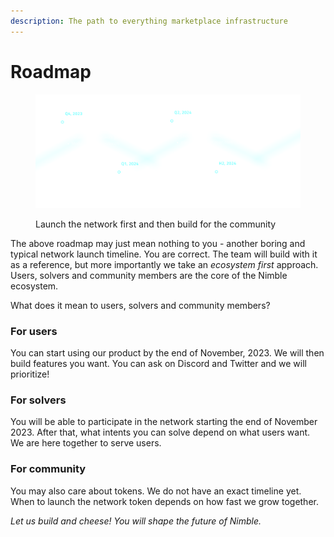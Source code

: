 ```yaml
---
description: The path to everything marketplace infrastructure
---
```


# Roadmap

<div data-full-width="false">

<figure><img src="../.gitbook/assets/roadmap.png" alt=""><figcaption><p>Launch the network first and then build for the community</p></figcaption></figure>

</div>

The above roadmap may just mean nothing to you - another boring and typical network launch timeline. You are correct. The team will build with it as a reference, but more importantly we take an _ecosystem first_ approach. Users, solvers and community members are the core of the Nimble ecosystem.

What does it mean to users, solvers and community members?

### For users

You can start using our product by the end of November, 2023. We will then build features you want. You can ask on Discord and Twitter and we will prioritize!

### For solvers

You will be able to participate in the network starting the end of November 2023. After that, what intents you can solve depend on what users want. We are here together to serve users.

### For community

You may also care about tokens. We do not have an exact timeline yet. When to launch the network token depends on how fast we grow together.

_Let us build and cheese! You will shape the future of Nimble._
